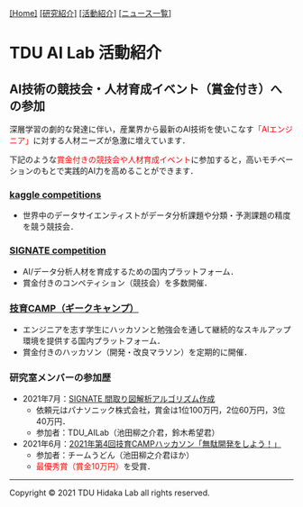 [1]: /TDU-AI-Lab/
[2]: /TDU-AI-Lab/research/
[3]: /TDU-AI-Lab/activity/
[4]: /TDU-AI-Lab/news/
[[Home]][1] [[研究紹介]][2] [[活動紹介]][3] [[ニュース一覧]][4]

# TDU AI Lab 活動紹介

## AI技術の競技会・人材育成イベント（賞金付き）への参加

深層学習の劇的な発達に伴い，産業界から最新のAI技術を使いこなす<span style="color:#FF0000;">「AIエンジニア」</span>に対する人材ニーズが急激に増えています．

下記のような<span style="color:#FF0000;">賞金付きの競技会や人材育成イベント</span>に参加すると，高いモチベーションのもとで実践的AI力を高めることができます．

### [kaggle competitions](https://www.kaggle.com/competitions)
+ 世界中のデータサイエンティストがデータ分析課題や分類・予測課題の精度を競う競技会．

### [SIGNATE competition](https://signate.jp/about?rf=competition)
+ AI/データ分析人材を育成するための国内プラットフォーム．
+ 賞金付きのコンペティション（競技会）を多数開催．

### [技育CAMP（ギークキャンプ）](https://talent.supporterz.jp/geekcamp/2021/)
+ エンジニアを志す学生にハッカソンと勉強会を通して継続的なスキルアップ環境を提供する国内プラットフォーム．
+ 賞金付きのハッカソン（開発・改良マラソン）を定期的に開催．

### 研究室メンバーの参加歴
+ 2021年7月：[SIGNATE 間取り図解析アルゴリズム作成](https://signate.jp/competitions/444)
  + 依頼元はパナソニック株式会社，賞金は1位100万円，2位60万円，3位40万円．
  + 参加者：TDU_AILab（池田柳之介君，鈴木希望君）
+ 2021年6月：[2021年第4回技育CAMPハッカソン「無駄開発をしよう！」](https://talent.supporterz.jp/events/f59d36af-3a00-42de-a4d2-083c12126015/)
  + 参加者：チームうどん（池田柳之介君ほか）
  + <span style="color:#FF0000;">最優秀賞（賞金10万円）</span>を受賞．


---
Copyright &copy; 2021 TDU Hidaka Lab all rights reserved. 
